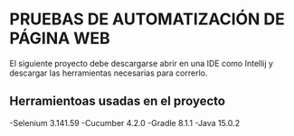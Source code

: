 # PRUEBAS DE AUTOMATIZACIÓN DE PÁGINA WEB

El siguiente proyecto debe descargarse abrir en una IDE como Intellij y descargar las herramientas necesarias para correrlo.

## **Herramientoas usadas en el proyecto**

-Selenium 3.141.59
-Cucumber 4.2.0
-Gradle 8.1.1
-Java 15.0.2
